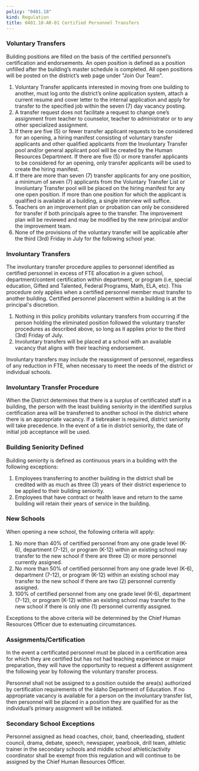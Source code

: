 ```yaml
---
policy: "0401.18"
kind: Regulation
title: 0401.18-AR-01 Certified Personnel Transfers
---
```


### Voluntary Transfers

Building positions are filled on the basis of the certified personnel’s certification and endorsements.  An open position is defined as a position unfilled after the building’s master schedule is completed.  All open positions will be posted on the district’s web page under "Join Our Team".

1. Voluntary Transfer applicants interested in moving from one building to another, must log onto the district’s online application system, attach a current resume and cover letter to the internal application and apply for transfer to the specified job within the seven (7) day vacancy posting.
2. A transfer request does not facilitate a request to change one’s assignment from teacher to counselor, teacher to administrator or to any other specialized assignment.
3. If there are five (5) or fewer transfer applicant requests to be considered for an opening, a hiring manifest consisting of voluntary transfer applicants and other qualified applicants from the Involuntary Transfer pool and/or general applicant pool will be created by the Human Resources Department.  If there are five (5) or more transfer applicants to be considered for an opening, only transfer applicants will be used to create the hiring manifest.
4. If there are more than seven (7) transfer applicants for any one position, a minimum of seven (7) applicants from the Voluntary Transfer List or Involuntary Transfer pool will be placed on the hiring manifest for any one open position.  If more than one position for which the applicant is qualified is available at a building, a single interview will suffice.
5. Teachers on an improvement plan or probation can only be considered for transfer if both principals agree to the transfer.  The improvement plan will be reviewed and may be modified by the new principal and/or the improvement team.
6. None of the provisions of the voluntary transfer will be applicable after the third (3rd) Friday in July for the following school year.

### Involuntary Transfers

  
The involuntary transfer procedure applies to personnel identified as certified personnel in excess of FTE allocation in a given school, department/content certification within department, or program (i.e, special education, Gifted and Talented, Federal Programs, Math, ELA, etc).  This procedure only applies when a certified personnel member must transfer to another building.  Certified personnel placement within a building is at the principal's discretion.
  
1. Nothing in this policy prohibits voluntary transfers from occurring if the person holding the eliminated position followed the voluntary transfer procedures as described above, so long as it applies prior to the third (3rd) Friday of July.
2. Involuntary transfers will be placed at a school with an available vacancy that aligns with their teaching endorsement.

Involuntary transfers may include the reassignment of personnel, regardless of any reduction in FTE, when necessary to meet the needs of the district or individual schools.

### Involuntary Transfer Procedure

  
When the District determines that there is a surplus of certificated staff in a building, the person with the least building seniority in the identified surplus certification area will be transferred to another school in the district where there is an appropriate vacancy.  If a tiebreaker is required, district seniority will take precedence. In the event of a tie in district seniority, the date of initial job acceptance will be used. 

### Building Seniority Defined

Building seniority is defined as continuous years in a building with the following exceptions:

1. Employees transferring to another building in the district shall be credited with as much as three (3) years of their district experience to be applied to their building seniority.
2. Employees that have contract or health leave and return to the same building will retain their years of service in the building.

### New Schools

When opening a new school, the following criteria will apply:

1. No more than 40% of certified personnel from any one grade level (K-6), department (7-12), or program (K-12) within an existing school may transfer to the new school if there are three (3) or more personnel currently assigned.  
2. No more than 50% of certified personnel from any one grade level (K-6), department (7-12), or program (K-12) within an existing school may transfer to the new school if there are two (2) personnel currently assigned.  
3. 100% of certified personnel from any one grade level (K-6), department (7-12), or program (K-12) within an existing school may transfer to the new school if there is only one (1) personnel currently assigned.

Exceptions to the above criteria will be determined by the Chief Human Resources Officer due to extenuating circumstances.

### Assignments/Certification

In the event a certificated personnel must be placed in a certification area for which they are certified but has not had teaching experience or major preparation, they will have the opportunity to request a different assignment the following year by following the voluntary transfer process.
  
Personnel shall not be assigned to a position outside the area(s) authorized by certification requirements of the Idaho Department of Education.  If no appropriate vacancy is available for a person on the involuntary transfer list, then personnel will be placed in a position they are qualified for as the individual’s primary assignment will be initiated.

### Secondary School Exceptions

Personnel assigned as head coaches, choir, band, cheerleading, student council, drama, debate, speech, newspaper, yearbook, drill team, athletic trainer in the secondary schools and middle school athletic/activity coordinator shall be exempt from this regulation and will continue to be assigned by the Chief Human Resources Officer.
